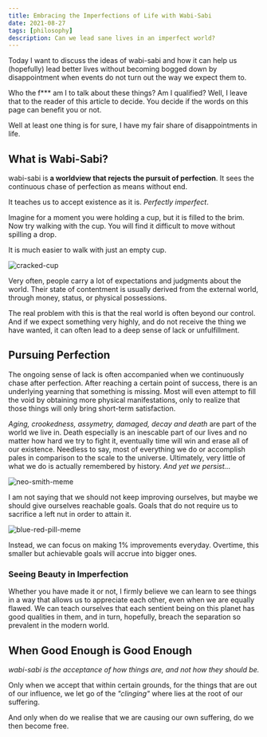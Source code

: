 ```yaml
---
title: Embracing the Imperfections of Life with Wabi-Sabi
date: 2021-08-27
tags: [philosophy]
description: Can we lead sane lives in an imperfect world?
---
```


Today I want to discuss the ideas of wabi-sabi and how it can help us (hopefully)
lead better lives without becoming bogged down by disappointment when events do not
turn out the way we expect them to.

Who the f\*\*\* am I to talk about these things? Am I qualified? Well, I leave that to the reader of
this article to decide. You decide if the words on this page can benefit you or not.

Well at least one thing is for sure, I have my fair share of disappointments in life.

## What is Wabi-Sabi?

wabi-sabi is **a worldview that rejects the pursuit of perfection**.
It sees the continuous chase of perfection as means without end.

It teaches us to accept existence as it is. _Perfectly imperfect_.

Imagine for a moment you were holding a cup, but it is filled to the brim.
Now try walking with the cup. You will find it difficult to move without spilling a drop.

It is much easier to walk with just an empty cup.

![cracked-cup](/media/cracked-cup.jpg)

Very often, people carry a lot of expectations and judgments about the world.
Their state of contentment is usually derived from the external world, through money, status, or physical possessions.

The real problem with this is that the real world is often beyond our control. And if we expect something
very highly, and do not receive the thing we have wanted, it can often lead to a deep sense of lack or unfulfillment.

## Pursuing Perfection

The ongoing sense of lack is often accompanied when we continuously chase after perfection. After reaching
a certain point of success, there is an underlying yearning that something is missing. Most will even attempt
to fill the void by obtaining more physical manifestations, only to realize that those things will only bring
short-term satisfaction.

_Aging, crookedness, assymetry, damaged, decay and death_ are part of the world we live in. Death especially is an
inescable part of our lives and no matter how hard we try to fight it, eventually time will win and erase all of our existence.
Needless to say, most of everything we do or accomplish pales in comparison to the scale to the universe. Ultimately, very little of what
we do is actually remembered by history. _And yet we persist..._

![neo-smith-meme](/media/neo-smith-meme.jpg)

I am not saying that we should not keep improving ourselves, but maybe we should give ourselves reachable goals. Goals
that do not require us to sacrifice a left nut in order to attain it.

![blue-red-pill-meme](/media/blue-red-pill-meme.jpg)

Instead, we can focus on making 1% improvements everyday. Overtime, this smaller but achievable goals will accrue into
bigger ones.

### Seeing Beauty in Imperfection

Whether you have made it or not, I firmly believe we can learn to see things in a way that allows us to appreciate
each other, even when we are equally flawed. We can teach ourselves that each sentient being on this planet has good
qualities in them, and in turn, hopefully, breach the separation so prevalent in the modern world.

## When Good Enough is Good Enough

_wabi-sabi is the acceptance of how things are, and not how they should be._

Only when we accept that within certain grounds, for the things that are out of our influence, we
let go of the _"clinging"_ where lies at the root of our suffering.

And only when do we realise that we are causing our own suffering, do we then become free.
